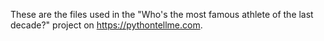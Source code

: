 These are the files used in the "Who's the most famous athlete of the last decade?"
project on https://pythontellme.com.
